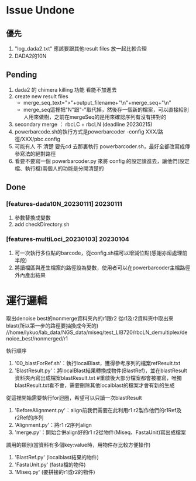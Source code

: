 # Issue Undone

## 優先

1. "log_dada2.txt" 應該要跟其他result files 放一起比較合理
2. DADA2的10N

## Pending

1. dada2 的 chimera killing 功能 看能不加進去
2. create new result files
    - merge_seq_text=">"+output_filename+"\n"+merge_seq+"\n"
    - merge_seq這裡把"N"跟"-"取代掉，然後存一個新的檔案，可以直接給別人用來做樹，之前在mergeSeq的是用來確認序列有沒有拼對的
3. secondary merge ： rbcLC + rbcLN (deadline 20230215)
4. powerbarcode.sh的執行方式是powerbarcoder -config XXX/路徑/XXX/pbc.config
5. 可能有人 不 清楚 要先cd 去那裏執行 powerbarcoder.sh，最好全都改寫成傳參寫法的絕對路徑
6. 看要不要寫一個 powerbarcoder.py 來將 config 的設定讀進去，讓他們(設定檔、執行檔)兩個人的功能是分開清楚的


## Done

### [features-dada10N_20230111] 20230111
1. 參數替換成變數
2. add checkDirectory.sh

### [features-multiLoci_20230103] 20230104
1. 可一次執行多位點的barcode，從config.sh檔可以增減位點(感謝亦烜處理前半段)
2. 將讀檔區與產生檔案的路徑設為變數，使用者可以在powerbarcoder主檔路徑外內產出結果



# 運行邏輯
取出denoise best的nonmerge資料夾內的r1跟r2
從r1及r2資料夾中取出來blast(所以第一步的路徑要抽換成今天的)
//home/lykuo/lab_data/NGS_data/miseq/test_LIB720/rbcLN_demultiplex/denoice_best/nonmerged/r1

 執行順序
 1. '00_blastForRef.sh'：執行localBlast，獲得參考序列的檔案refResult.txt
 2. 'BlastResult.py'：將localBlast結果轉換成物件(BlastRef)，並在blastResult資料夾內寫出成檔案blastResult.txt
        #重啟後大部分檔案都會被覆寫，唯獨blastResult.txt看不會，需要刪除其他localblast的檔案才會有新的生成

 從這裡開始需要執行for迴圈，希望可以只讀一次blastResult
 1. 'BeforeAlignment.py'：align前我們需要在此利用r1 r2製作他們的r1Ref及r2Ref的序列
 2. 'Alignment.py'：將r1 r2序列align
 3. 'merge.py'：開始合併align好的r1 r2從物件(Miseq、FastaUnit)寫出成檔案

 調用的類別(當資料有多個key:value時，用物件存比較方便操作)
 1. 'BlastRef.py' (localblast結果的物件)
 2. 'FastaUnit.py' (fasta檔的物件)
 3. 'Miseq.py' (要拼接的r1或r2的物件)